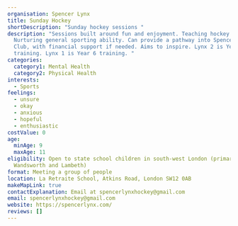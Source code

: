 ```yaml
---
organisation: Spencer Lynx
title: Sunday Hockey
shortDescription: "Sunday hockey sessions "
description: "Sessions built around fun and enjoyment. Teaching hockey skills.
  Nurturing general sporting ability. Can provide a pathway into Spencer Hockey
  Club, with financial support if needed. Aims to inspire. Lynx 2 is Year 5
  training. Lynx 1 is Year 6 training. "
categories:
  category1: Mental Health
  category2: Physical Health
interests:
  - Sports
feelings:
  - unsure
  - okay
  - anxious
  - hopeful
  - enthusiastic
costValue: 0
age:
  minAge: 9
  maxAge: 11
eligibility: Open to state school children in south-west London (primarily
  Wandsworth and Lambeth)
format: Meeting a group of people
location: La Retraite School, Atkins Road, London SW12 0AB
makeMapLink: true
contactExplanation: Email at spencerlynxhockey@gmail.com
email: spencerlynxhockey@gmail.com
website: https://spencerlynx.com/
reviews: []
---
```

